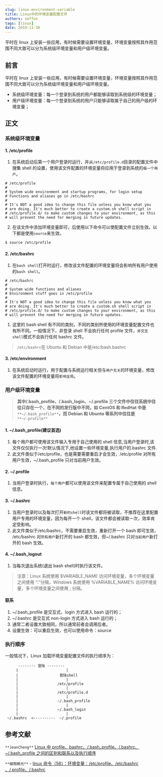 ```yaml
---
slug: linux-environment-variable
title: Linux中的环境变量配置文件
authors: zeffon
tags: [linux]
date: 2019-11-30
---
```


平时在 linux 上安装一些应用，有时候需要设置环境变量，环境变量按照其作用范围不同大致可以分为系统级环境变量和用户级环境变量。

<!--truncate-->

## 前言

平时在 linux 上安装一些应用，有时候需要设置环境变量，环境变量按照其作用范围不同大致可以分为系统级环境变量和用户级环境变量。

- 系统级环境变量：每一个登录到系统的用户都能够读取到系统级的环境变量；
- 用户级环境变量：每一个登录到系统的用户只能够读取属于自己的用户级的环境变量；

## 正文

### 系统级环境变量

#### 1. /etc/profile

1. 在系统启动后第一个用户登录时运行，并从`/etc/profile.d`目录的配置文件中搜集 shell 的设置，使用该文件配置的环境变量将应用于登录到系统的`每一个用户`。

```
# /etc/profile
#
# System wide environment and startup programs, for login setup
# Functions and aliases go in /etc/bashrc
#
# It's NOT a good idea to change this file unless you know what you
# are doing. It's much better to create a custom.sh shell script in
# /etc/profile.d/ to make custom changes to your environment, as this
# will prevent the need for merging in future updates.
```

2. 在该文件中添加环境变量即可，后使用以下命令可以使配置文件立刻生效。以下都是使用`source`来生效。

```sh
$ source /etc/profile
```

#### 2. /etc/bashrc

1. 在`bash shell`打开时运行，修改该文件配置的环境变量将会影响所有用户使用的`bash shell`。

```
# /etc/bashrc
#
# System wide functions and aliases
# Environment stuff goes in /etc/profile
#
# It's NOT a good idea to change this file unless you know what you
# are doing. It's much better to create a custom.sh shell script in
# /etc/profile.d/ to make custom changes to your environment, as this
# will prevent the need for merging in future updates.
```

1. 这里的 bash shell 有不同的类别，不同的类别所使用的环境变量配置文件也有所不同。一般情况下，非登录 shell 不会执行任何 profile 文件，`非交互shell`模式不会执行任何 bashrc 文件。

> `/etc/bashrc`在 Ubuntu 和 Debian 中是/etc/bash.bashrc

#### 3. /etc/environment

1. 在系统启动时运行，用于配置与系统运行相关但与`用户无关`的环境变量，修改该文件配置的环境变量将`影响全局`。

### 用户级环境变量

> **其中/.bash_profile、/.bash_login、~/.profile 三个文件中往往系统中往往只存在一个，在不同的发行版中不同，如 CentOS 和 RedHat 中是**`**~/.bash_profile**`**，而 Debian 和 Ubunto 等系列中往往是**`**~/.profile**`

#### 1. ~/.bash_profile(建议首选)

1. 每个用户都可使用该文件输入专用于自己使用的 shell 信息,当用户登录时,该文件仅仅执行一次!默认情况下,他设置一些环境变量,执行用户的.bashrc 文件.
2. 此文件类似于/etc/profile，也是需要需要重启才会生效，/etc/profile 对所有用户生效，~/.bash_profile 只对当前用户生效。

#### 2. ~/.profile

1. 当用户登录时执行，`每个用户`都可以使用该文件来配置专属于自己使用的 shell 信息。

#### 3. ~/.bashrc

1. 当用户登录时以及每次打开`新的shell`时该文件都将被读取，不推荐在这里配置用户专用的环境变量，因为每开一个 shell，该文件都会被读取一次，效率肯定受影响。
2. 此文件类似于/etc/bashrc，不需要重启生效，重新打开一个 bash 即可生效， /etc/bashrc 对`所有用户`新打开的 bash 都生效，但~/.bashrc 只对`当前用户`新打开的 bash 生效。

#### 4. ~/.bash_logout

1. 当每次退出系统(退出 bash shell)时执行该文件。

> 注意：Linux 系统使用 $VARIABLE_NAME 访问环境变量，多个环境变量之间使用 “:”分隔，Windows 系统使用 %VARIABLE_NAME% 访问环境变量，多个环境变量之间使用 ; 分隔。

#### 联系

1. ~/.bash_profile 是交互式、login 方式进入 bash 运行的；
2. ~/.bashrc 是交互式 non-login 方式进入 bash 运行的；
3. 通常二者设置大致相同，所以通常前者会调用后者。
4. 设置生效：可以重启生效，也可以使用命令：source

### 执行顺序

一般情况下，Linux 加载环境变量配置文件的执行顺序为：

```
      -------- 登陆 --------
     |                      |
     |                   登陆shell
     |                      |
     |                  /etc/profile
     |                      |
     |                  /etc/profile.d
     |                      |
     |                  ~/.bash_profile
     |                      |
     |                  ~/.bash_login
     |                      |
 ~/.bashrc  <----------  ~/.profile
```

## 参考文献

`**JeanCheng**` [Linux 中 profile、bashrc、/.bash_profile、/.bashrc、~/.bash_profile 之间的区别和联系以及执行顺序](https://blog.csdn.net/gatieme/article/details/45064705)

`**细雨微光**` - [linux 命令（56）：环境变量：/etc/profile、/etc/bashrc 、/.profile、/.bashrc](https://www.cnblogs.com/lovychen/p/10911699.html)
